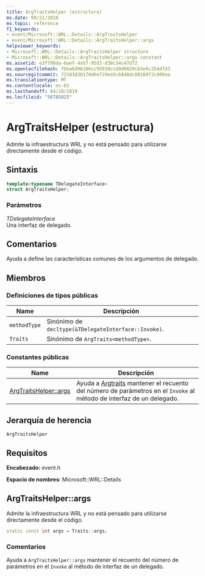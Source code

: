 ```yaml
---
title: ArgTraitsHelper (estructura)
ms.date: 09/21/2018
ms.topic: reference
f1_keywords:
- event/Microsoft::WRL::Details::ArgTraitsHelper
- event/Microsoft::WRL::Details::ArgTraitsHelper::args
helpviewer_keywords:
- Microsoft::WRL::Details::ArgTraitsHelper structure
- Microsoft::WRL::Details::ArgTraitsHelper::args constant
ms.assetid: e3f798da-0aef-4a57-95d3-d38c34c47d72
ms.openlocfilehash: fbba6d96106cc95910ccd9d0029cb3e9c254d7d3
ms.sourcegitcommit: 72583d30170d6ef29ea5c6848dc00169f2c909aa
ms.translationtype: MT
ms.contentlocale: es-ES
ms.lasthandoff: 04/18/2019
ms.locfileid: "58785825"
---
```

# <a name="argtraitshelper-structure"></a>ArgTraitsHelper (estructura)

Admite la infraestructura WRL y no está pensado para utilizarse directamente desde el código.

## <a name="syntax"></a>Sintaxis

```cpp
template<typename TDelegateInterface>
struct ArgTraitsHelper;
```

### <a name="parameters"></a>Parámetros

*TDelegateInterface*<br/>
Una interfaz de delegado.

## <a name="remarks"></a>Comentarios

Ayuda a define las características comunes de los argumentos de delegado.

## <a name="members"></a>Miembros

### <a name="public-typedefs"></a>Definiciones de tipos públicas

Name         | Descripción
------------ | ------------------------------------------------------
`methodType` | Sinónimo de `decltype(&TDelegateInterface::Invoke)`.
`Traits`     | Sinónimo de `ArgTraits<methodType>`.

### <a name="public-constants"></a>Constantes públicas

Name                           | Descripción
------------------------------ | ---------------------------------------------------------------------------------------------------------------------
[ArgTraitsHelper::args](#args) | Ayuda a [Argtraits](#args) mantener el recuento del número de parámetros en el `Invoke` al método de interfaz de un delegado.

## <a name="inheritance-hierarchy"></a>Jerarquía de herencia

`ArgTraitsHelper`

## <a name="requirements"></a>Requisitos

**Encabezado:** event.h

**Espacio de nombres**: Microsoft::WRL::Details

## <a name="args"></a>ArgTraitsHelper::args

Admite la infraestructura WRL y no está pensado para utilizarse directamente desde el código.

```cpp
static const int args = Traits::args;
```

### <a name="remarks"></a>Comentarios

Ayuda a `ArgTraitsHelper::args` mantener el recuento del número de parámetros en el `Invoke` al método de interfaz de un delegado.
